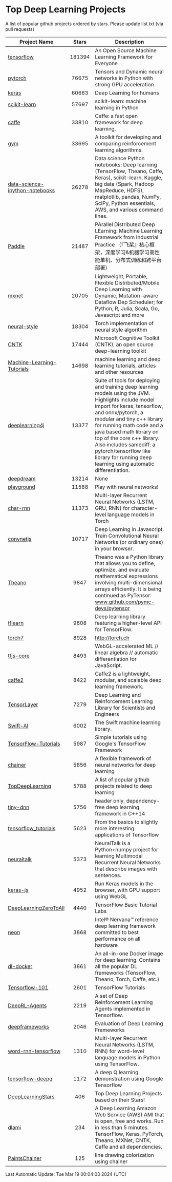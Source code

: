 # Top Deep Learning Projects
A list of popular github projects ordered by stars.
Please update list.txt (via pull requests)

|Project Name| Stars | Description |
| ---------- |:-----:| ----------- |
| [tensorflow](https://github.com/tensorflow/tensorflow) | 181394 | An Open Source Machine Learning Framework for Everyone |
| [pytorch](https://github.com/pytorch/pytorch) | 76675 | Tensors and Dynamic neural networks in Python with strong GPU acceleration |
| [keras](https://github.com/keras-team/keras) | 60683 | Deep Learning for humans |
| [scikit-learn](https://github.com/scikit-learn/scikit-learn) | 57697 | scikit-learn: machine learning in Python |
| [caffe](https://github.com/BVLC/caffe) | 33810 | Caffe: a fast open framework for deep learning. |
| [gym](https://github.com/openai/gym) | 33695 | A toolkit for developing and comparing reinforcement learning algorithms. |
| [data-science-ipython-notebooks](https://github.com/donnemartin/data-science-ipython-notebooks) | 26278 | Data science Python notebooks: Deep learning (TensorFlow, Theano, Caffe, Keras), scikit-learn, Kaggle, big data (Spark, Hadoop MapReduce, HDFS), matplotlib, pandas, NumPy, SciPy, Python essentials, AWS, and various command lines. |
| [Paddle](https://github.com/PaddlePaddle/Paddle) | 21487 | PArallel Distributed Deep LEarning: Machine Learning Framework from Industrial Practice （『飞桨』核心框架，深度学习&机器学习高性能单机、分布式训练和跨平台部署） |
| [mxnet](https://github.com/apache/mxnet) | 20705 | Lightweight, Portable, Flexible Distributed/Mobile Deep Learning with Dynamic, Mutation-aware Dataflow Dep Scheduler; for Python, R, Julia, Scala, Go, Javascript and more |
| [neural-style](https://github.com/jcjohnson/neural-style) | 18304 | Torch implementation of neural style algorithm |
| [CNTK](https://github.com/microsoft/CNTK) | 17444 | Microsoft Cognitive Toolkit (CNTK), an open source deep-learning toolkit |
| [Machine-Learning-Tutorials](https://github.com/ujjwalkarn/Machine-Learning-Tutorials) | 14698 | machine learning and deep learning tutorials, articles and other resources  |
| [deeplearning4j](https://github.com/deeplearning4j/deeplearning4j) | 13377 | Suite of tools for deploying and training deep learning models using the JVM. Highlights include model import for keras, tensorflow, and onnx/pytorch, a modular and tiny c++ library for running math code and a java based math library on top of the core c++ library. Also includes samediff: a pytorch/tensorflow like library for running deep learning using automatic differentiation. |
| [deepdream](https://github.com/google/deepdream) | 13214 | None |
| [playground](https://github.com/tensorflow/playground) | 11588 | Play with neural networks! |
| [char-rnn](https://github.com/karpathy/char-rnn) | 11373 | Multi-layer Recurrent Neural Networks (LSTM, GRU, RNN) for character-level language models in Torch |
| [convnetjs](https://github.com/karpathy/convnetjs) | 10717 | Deep Learning in Javascript. Train Convolutional Neural Networks (or ordinary ones) in your browser. |
| [Theano](https://github.com/Theano/Theano) | 9847 | Theano was a Python library that allows you to define, optimize, and evaluate mathematical expressions involving multi-dimensional arrays efficiently. It is being continued as PyTensor: www.github.com/pymc-devs/pytensor |
| [tflearn](https://github.com/tflearn/tflearn) | 9608 | Deep learning library featuring a higher-level API for TensorFlow. |
| [torch7](https://github.com/torch/torch7) | 8928 | http://torch.ch |
| [tfjs-core](https://github.com/tensorflow/tfjs-core) | 8493 | WebGL-accelerated ML // linear algebra // automatic differentiation for JavaScript. |
| [caffe2](https://github.com/facebookarchive/caffe2) | 8422 | Caffe2 is a lightweight, modular, and scalable deep learning framework. |
| [TensorLayer](https://github.com/tensorlayer/TensorLayer) | 7279 | Deep Learning and Reinforcement Learning Library for Scientists and Engineers  |
| [Swift-AI](https://github.com/Swift-AI/Swift-AI) | 6002 | The Swift machine learning library. |
| [TensorFlow-Tutorials](https://github.com/nlintz/TensorFlow-Tutorials) | 5987 | Simple tutorials using Google's TensorFlow Framework |
| [chainer](https://github.com/chainer/chainer) | 5856 | A flexible framework of neural networks for deep learning |
| [TopDeepLearning](https://github.com/aymericdamien/TopDeepLearning) | 5788 | A list of popular github projects related to deep learning |
| [tiny-dnn](https://github.com/tiny-dnn/tiny-dnn) | 5756 | header only, dependency-free deep learning framework in C++14 |
| [tensorflow_tutorials](https://github.com/pkmital/tensorflow_tutorials) | 5623 | From the basics to slightly more interesting applications of Tensorflow |
| [neuraltalk](https://github.com/karpathy/neuraltalk) | 5373 | NeuralTalk is a Python+numpy project for learning Multimodal Recurrent Neural Networks that describe images with sentences. |
| [keras-js](https://github.com/transcranial/keras-js) | 4952 | Run Keras models in the browser, with GPU support using WebGL |
| [DeepLearningZeroToAll](https://github.com/hunkim/DeepLearningZeroToAll) | 4440 | TensorFlow Basic Tutorial Labs |
| [neon](https://github.com/NervanaSystems/neon) | 3868 | Intel® Nervana™ reference deep learning framework committed to best performance on all hardware |
| [dl-docker](https://github.com/floydhub/dl-docker) | 3861 | An all-in-one Docker image for deep learning. Contains all the popular DL frameworks (TensorFlow, Theano, Torch, Caffe, etc.) |
| [Tensorflow-101](https://github.com/sjchoi86/Tensorflow-101) | 2601 | TensorFlow Tutorials |
| [DeepRL-Agents](https://github.com/awjuliani/DeepRL-Agents) | 2219 | A set of Deep Reinforcement Learning Agents implemented in Tensorflow. |
| [deepframeworks](https://github.com/zer0n/deepframeworks) | 2046 | Evaluation of Deep Learning Frameworks |
| [word-rnn-tensorflow](https://github.com/hunkim/word-rnn-tensorflow) | 1310 | Multi-layer Recurrent Neural Networks (LSTM, RNN) for word-level language models in Python using TensorFlow. |
| [tensorflow-deepq](https://github.com/siemanko/tensorflow-deepq) | 1172 | A deep Q learning demonstration using Google Tensorflow |
| [DeepLearningStars](https://github.com/hunkim/DeepLearningStars) | 406 | Top Deep Learning Projects based on their Stars! |
| [dlami](https://github.com/ritchieng/dlami) | 234 | A Deep Learning Amazon Web Service (AWS) AMI that is open, free and works. Run in less than 5 minutes. TensorFlow, Keras, PyTorch, Theano, MXNet, CNTK, Caffe and all dependencies. |
| [PaintsChainer](https://github.com/taizan/PaintsChainer) | 125 | line drawing colorization using chainer |

Last Automatic Update: Tue Mar 19 00:04:03 2024 (UTC)

